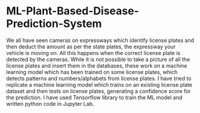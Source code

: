 # ML-Plant-Based-Disease-Prediction-System
We all have seen cameras on expressways which identify license plates and then deduct the amount as per the state plates, the expressway your vehicle is moving on. All this happens when the correct license plate is detected by the cameras. While it is not possible to take a picture of all the license plates and insert them in the databases, these work on a machine learning model which has been trained on some license plates, which detects patterns and numbers/alphabets from license plates. I have tried to replicate a machine learning model which trains on an existing license plate dataset and then tests on license plates, generating a confidence score for the prediction. I have used Tensorflow library to train the ML model and written python code in Jupyter Lab. 
